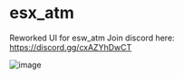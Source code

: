 # esx_atm
Reworked UI for esw_atm
Join discord here: https://discord.gg/cxAZYhDwCT

![image](https://user-images.githubusercontent.com/109588999/201503658-8f9026bd-8ffe-4f70-9298-0e7e388d01d5.png)
